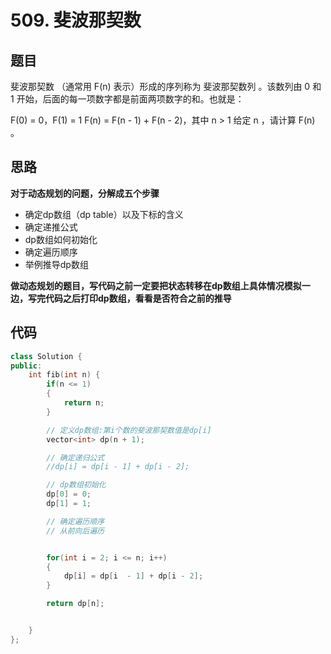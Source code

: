 # 509. 斐波那契数

## 题目
斐波那契数 （通常用 F(n) 表示）形成的序列称为 斐波那契数列 。该数列由 0 和 1 开始，后面的每一项数字都是前面两项数字的和。也就是：

F(0) = 0，F(1) = 1
F(n) = F(n - 1) + F(n - 2)，其中 n > 1
给定 n ，请计算 F(n) 。

## 思路

**对于动态规划的问题，分解成五个步骤**

* 确定dp数组（dp table）以及下标的含义
* 确定递推公式
* dp数组如何初始化
* 确定遍历顺序
* 举例推导dp数组

**做动态规划的题目，写代码之前一定要把状态转移在dp数组上具体情况模拟一边，写完代码之后打印dp数组，看看是否符合之前的推导**


## 代码

```cpp
class Solution {
public:
    int fib(int n) {
        if(n <= 1)
        {
            return n;
        }

        // 定义dp数组:第i个数的斐波那契数值是dp[i]
        vector<int> dp(n + 1);

        // 确定递归公式
        //dp[i] = dp[i - 1] + dp[i - 2];

        // dp数组初始化
        dp[0] = 0;
        dp[1] = 1;

        // 确定遍历顺序
        // 从前向后遍历


        for(int i = 2; i <= n; i++)
        {
            dp[i] = dp[i  - 1] + dp[i - 2];
        }

        return dp[n];


    }
};

```
